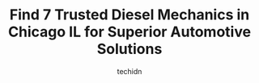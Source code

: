 ---
layout: ampstory
image: https://images.unsplash.com/photo-1568616389647-1ca300610d99?ixlib=rb-4.0.3&ixid=MnwxMjA3fDB8MHxwaG90by1wYWdlfHx8fGVufDB8fHx8&auto=format&fit=crop&w=640&h=853&q=80
author: techidn
featured: false
description: For top-quality automotive repairs and maintenance, visit the 7 best Diesel Mechanic in Chicago IL, USA. Their reputation for excellence and their dedication to customer satisfaction make th
title: Find 7 Trusted Diesel Mechanics in Chicago IL for Superior Automotive Solutions
cover:
   title: Find 7 Trusted Diesel Mechanics in Chicago IL for Superior Automotive Solutions
   subtitle: Rickpate
   background: https://images.unsplash.com/photo-1568616389647-1ca300610d99?ixlib=rb-4.0.3&ixid=MnwxMjA3fDB8MHxwaG90by1wYWdlfHx8fGVufDB8fHx8&auto=format&fit=crop&w=640&h=853&q=80

pages: 
 - layout: thirds
   top: <h1>#1 Three Brothers Hernandez Truck Repair</h1>
   bottom: "<p>went there to replace a window and mirror...was done quickly and the price was reasonable including parts thank you!</p>"
   background: https://www.knot35.com/toplist/wp-content/uploads/2023/06/best-diesel-mechanic-1-in-chicago-il-1685836665.jpeg
   backgroundblur: true
 - layout: thirds
   top: <h1>#2 Georges Truck Repair</h1>
   bottom: "<p>3814 W 61st Pl, Chicago, IL 60629, United States</p>"
   background: https://www.knot35.com/toplist/wp-content/uploads/2023/06/best-diesel-mechanic-2-in-chicago-il-1685836665.jpeg
   cta:
      link: https://www.knot35.com/toplist/find-7-trusted-diesel-mechanics-in-chicago-il-for-superior-automotive-solutions/
      text: Find 7 Trusted Diesel Mechanics in Chicago IL for Superior Automotive Solutions
 - layout: thirds
   top: <h1>#3 Panos Auto Service</h1>
   bottom: "<p>4744 W Belmont Ave, Chicago, IL 60641, United States</p>"
   background: https://www.knot35.com/toplist/wp-content/uploads/2023/06/best-diesel-mechanic-3-in-chicago-il-1685836666.jpeg
   cta:
      link: https://www.knot35.com/toplist/find-7-trusted-diesel-mechanics-in-chicago-il-for-superior-automotive-solutions/
      text: Find 7 Trusted Diesel Mechanics in Chicago IL for Superior Automotive Solutions
 - layout: thirds
   top: <h1>#4 1212 Truck & Repair</h1>
   bottom: "<p>5536 S Pulaski Rd, Chicago, IL 60629, United States</p>"
   background: https://images.unsplash.com/photo-1489648022186-8f49310909a0?ixlib=rb-4.0.3&ixid=MnwxMjA3fDB8MHxwaG90by1wYWdlfHx8fGVufDB8fHx8&auto=format&fit=crop&w=640&h=853&q=80
   cta:
      link: https://www.knot35.com/toplist/find-7-trusted-diesel-mechanics-in-chicago-il-for-superior-automotive-solutions/
      text: Find 7 Trusted Diesel Mechanics in Chicago IL for Superior Automotive Solutions
 - layout: thirds
   top: <h1>#5 Diversey Truck Center</h1>
   bottom: "<p>4857 W Diversey Ave, Chicago, IL 60639, United States</p>"
   background: https://images.unsplash.com/photo-1557672172-298e090bd0f1?ixlib=rb-4.0.3&ixid=MnwxMjA3fDB8MHxwaG90by1wYWdlfHx8fGVufDB8fHx8&auto=format&fit=crop&w=640&h=853&q=80
   cta:
      link: https://www.knot35.com/toplist/find-7-trusted-diesel-mechanics-in-chicago-il-for-superior-automotive-solutions/
      text: Find 7 Trusted Diesel Mechanics in Chicago IL for Superior Automotive Solutions
 - layout: thirds
   top: <h1>#6 General Truck Repair</h1>
   bottom: "<p>4743 W Kinzie St, Chicago, IL 60644, United States</p>"
   background: https://images.unsplash.com/photo-1609083590460-7b8cc0ca65f8?ixlib=rb-4.0.3&ixid=MnwxMjA3fDB8MHxwaG90by1wYWdlfHx8fGVufDB8fHx8&auto=format&fit=crop&w=640&h=853&q=80
   cta:
      link: https://www.knot35.com/toplist/find-7-trusted-diesel-mechanics-in-chicago-il-for-superior-automotive-solutions/
      text: Find 7 Trusted Diesel Mechanics in Chicago IL for Superior Automotive Solutions
 - layout: thirds
   top: <h1>#7 Jerrys Truck Service</h1>
   bottom: "<p>4222 S Knox Ave, Chicago, IL 60632, United States</p>"
   background: https://images.unsplash.com/photo-1608501821300-4f99e58bba77?ixlib=rb-4.0.3&ixid=MnwxMjA3fDB8MHxwaG90by1wYWdlfHx8fGVufDB8fHx8&auto=format&fit=crop&w=640&h=853&q=80
   cta:
      link: https://www.knot35.com/toplist/find-7-trusted-diesel-mechanics-in-chicago-il-for-superior-automotive-solutions/
      text: Find 7 Trusted Diesel Mechanics in Chicago IL for Superior Automotive Solutions
 - layout: thirds
   middle: Continue reading...
   background: https://images.unsplash.com/photo-1597773150796-e5c14ebecbf5?ixlib=rb-4.0.3&ixid=MnwxMjA3fDB8MHxwaG90by1wYWdlfHx8fGVufDB8fHx8&auto=format&fit=crop&w=640&h=853&q=80
   cta:
      link: https://www.knot35.com/toplist/find-7-trusted-diesel-mechanics-in-chicago-il-for-superior-automotive-solutions/
      text: Find 7 Trusted Diesel Mechanics in Chicago IL for Superior Automotive Solutions
      
---